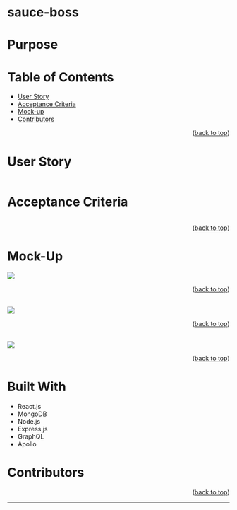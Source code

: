 # sauce-boss

# Purpose

# Table of Contents

<!-- - [Purpose](#purpose) -->

- [User Story](#user-story)
- [Acceptance Criteria](#acceptance-criteria)
- [Mock-up](#mock-up)
- [Contributors](#contributors)

<p align="right">(<a href="#top">back to top</a>)</p>

# User Story

```

```

# Acceptance Criteria

```

```

<p align="right">(<a href="#top">back to top</a>)</p>

# Mock-Up

<img src="./Assets/21-mern-homework-demo-01.gif" />
</br>
<p align="right">(<a href="#top">back to top</a>)</p>

</br>

<img src="./Assets/21-mern-homework-demo-02.gif" />
</br>
<p align="right">(<a href="#top">back to top</a>)</p>

</br>

<img src="./Assets/21-mern-homework-demo-03.gif" />

<p align="right">(<a href="#top">back to top</a>)</p>

# Built With

<ul>
<li>React.js</li>
<li>MongoDB</li>
<li>Node.js</li>
<li>Express.js</li>
<li>GraphQL</li>
<li>Apollo</li>
</ul>

# Contributors

<!-- ![GitHub contributors](https://img.shields.io/github/contributors-anon/bethanyjean/sauce-boss) -->

<!-- # License

Copyright (c) 2022

Permission is hereby granted, free of charge, to any person obtaining a copy
of this software and associated documentation files (the "Software"), to deal
in the Software without restriction, including without limitation the rights
to use, copy, modify, merge, publish, distribute, sublicense, and/or sell
copies of the Software, and to permit persons to whom the Software is
furnished to do so, subject to the following conditions:

The above copyright notice and this permission notice shall be included in all
copies or substantial portions of the Software.

THE SOFTWARE IS PROVIDED "AS IS", WITHOUT WARRANTY OF ANY KIND, EXPRESS OR
IMPLIED, INCLUDING BUT NOT LIMITED TO THE WARRANTIES OF MERCHANTABILITY,
FITNESS FOR A PARTICULAR PURPOSE AND NONINFRINGEMENT. IN NO EVENT SHALL THE
AUTHORS OR COPYRIGHT HOLDERS BE LIABLE FOR ANY CLAIM, DAMAGES OR OTHER
LIABILITY, WHETHER IN AN ACTION OF CONTRACT, TORT OR OTHERWISE, ARISING FROM,
OUT OF OR IN CONNECTION WITH THE SOFTWARE OR THE USE OR OTHER DEALINGS IN THE
SOFTWARE. -->

<p align="right">(<a href="#top">back to top</a>)</p>

---
